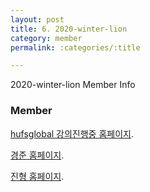 ```yaml
---
layout: post
title: 6. 2020-winter-lion
category: member
permalink: :categories/:title

---
```


2020-winter-lion Member Info

### Member 

[hufsglobal 강의진행중 홈페이지](http://hufslion.ml).     

[경준 홈페이지](http://musdev.tk).   

[진형 홈페이지](http://hufsit.ml).   






